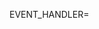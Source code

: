 EVENT_HANDLER=<script to handle events>
HANDLER_DIR=<folder to handle scripts>

docker service create --name nomad -p 4646:4646 -e SERVICE=nomad -e CLUSTER=nomad --network serf --replicas 3 jmcarbo/docker-swarm-nomad:latest
docker service create --name nomadworker -e SERVER=nomad --mount "type=bind,source=/var/run/docker.sock,destination=/var/run/docker.sock" -e SERVICE=nomadworker -e CLUSTER=nomadworker --network serf -e WORKER=true --replicas 3 jmcarbo/docker-swarm-nomad:latest
